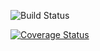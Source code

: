 ![Build Status](https://travis-ci.com/taratran/swe-project.svg?branch=master)

[![Coverage Status](https://coveralls.io/repos/github/taratran/swe-project/badge.svg?branch=master)](https://coveralls.io/github/taratran/swe-project?branch=master)
